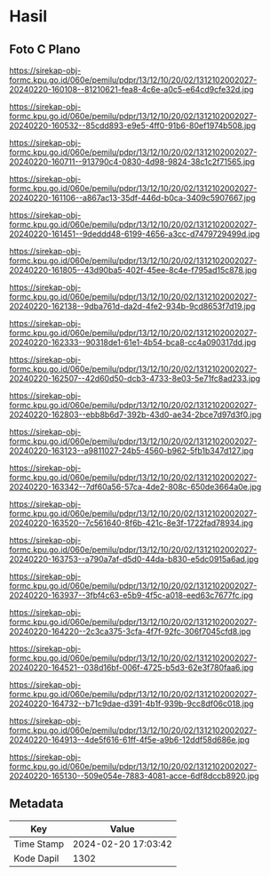 # Hasil

## Foto C Plano

https://sirekap-obj-formc.kpu.go.id/060e/pemilu/pdpr/13/12/10/20/02/1312102002027-20240220-160108--81210621-fea8-4c6e-a0c5-e64cd9cfe32d.jpg

https://sirekap-obj-formc.kpu.go.id/060e/pemilu/pdpr/13/12/10/20/02/1312102002027-20240220-160532--85cdd893-e9e5-4ff0-91b6-80ef1974b508.jpg

https://sirekap-obj-formc.kpu.go.id/060e/pemilu/pdpr/13/12/10/20/02/1312102002027-20240220-160711--913790c4-0830-4d98-9824-38c1c2f71565.jpg

https://sirekap-obj-formc.kpu.go.id/060e/pemilu/pdpr/13/12/10/20/02/1312102002027-20240220-161106--a867ac13-35df-446d-b0ca-3409c5907667.jpg

https://sirekap-obj-formc.kpu.go.id/060e/pemilu/pdpr/13/12/10/20/02/1312102002027-20240220-161451--9deddd48-6199-4656-a3cc-d7479729499d.jpg

https://sirekap-obj-formc.kpu.go.id/060e/pemilu/pdpr/13/12/10/20/02/1312102002027-20240220-161805--43d90ba5-402f-45ee-8c4e-f795ad15c878.jpg

https://sirekap-obj-formc.kpu.go.id/060e/pemilu/pdpr/13/12/10/20/02/1312102002027-20240220-162138--9dba761d-da2d-4fe2-934b-9cd8653f7d19.jpg

https://sirekap-obj-formc.kpu.go.id/060e/pemilu/pdpr/13/12/10/20/02/1312102002027-20240220-162333--90318de1-61e1-4b54-bca8-cc4a090317dd.jpg

https://sirekap-obj-formc.kpu.go.id/060e/pemilu/pdpr/13/12/10/20/02/1312102002027-20240220-162507--42d60d50-dcb3-4733-8e03-5e71fc8ad233.jpg

https://sirekap-obj-formc.kpu.go.id/060e/pemilu/pdpr/13/12/10/20/02/1312102002027-20240220-162803--ebb8b6d7-392b-43d0-ae34-2bce7d97d3f0.jpg

https://sirekap-obj-formc.kpu.go.id/060e/pemilu/pdpr/13/12/10/20/02/1312102002027-20240220-163123--a9811027-24b5-4560-b962-5fb1b347d127.jpg

https://sirekap-obj-formc.kpu.go.id/060e/pemilu/pdpr/13/12/10/20/02/1312102002027-20240220-163342--7df60a56-57ca-4de2-808c-650de3664a0e.jpg

https://sirekap-obj-formc.kpu.go.id/060e/pemilu/pdpr/13/12/10/20/02/1312102002027-20240220-163520--7c561640-8f6b-421c-8e3f-1722fad78934.jpg

https://sirekap-obj-formc.kpu.go.id/060e/pemilu/pdpr/13/12/10/20/02/1312102002027-20240220-163753--a790a7af-d5d0-44da-b830-e5dc0915a6ad.jpg

https://sirekap-obj-formc.kpu.go.id/060e/pemilu/pdpr/13/12/10/20/02/1312102002027-20240220-163937--3fbf4c63-e5b9-4f5c-a018-eed63c7677fc.jpg

https://sirekap-obj-formc.kpu.go.id/060e/pemilu/pdpr/13/12/10/20/02/1312102002027-20240220-164220--2c3ca375-3cfa-4f7f-92fc-306f7045cfd8.jpg

https://sirekap-obj-formc.kpu.go.id/060e/pemilu/pdpr/13/12/10/20/02/1312102002027-20240220-164521--038d16bf-006f-4725-b5d3-62e3f780faa6.jpg

https://sirekap-obj-formc.kpu.go.id/060e/pemilu/pdpr/13/12/10/20/02/1312102002027-20240220-164732--b71c9dae-d391-4b1f-939b-9cc8df06c018.jpg

https://sirekap-obj-formc.kpu.go.id/060e/pemilu/pdpr/13/12/10/20/02/1312102002027-20240220-164913--4de5f616-61ff-4f5e-a9b6-12ddf58d686e.jpg

https://sirekap-obj-formc.kpu.go.id/060e/pemilu/pdpr/13/12/10/20/02/1312102002027-20240220-165130--509e054e-7883-4081-acce-6df8dccb8920.jpg


## Metadata

| Key        | Value               |
| ---------- | ------------------- |
| Time Stamp | 2024-02-20 17:03:42 |
| Kode Dapil | 1302                |




